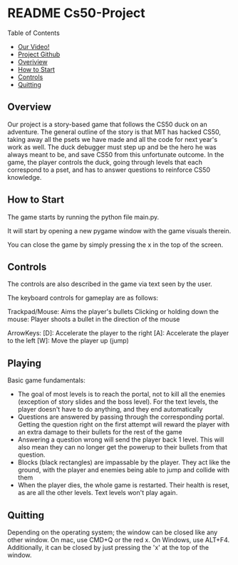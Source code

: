 # README Cs50-Project


Table of Contents

- [Our Video!](https://youtu.be/W3D0rbpKQ80)
- [Project Github](https://github.com/mattkrasnow/cs50-project)
- [Overiview](#overview)
- [How to Start](#how-to-start)
- [Controls](#controls)
- [Quitting](#quitting)

## Overview
Our project is a story-based game that follows the CS50 duck on an adventure. The general outline of the story is that MIT has hacked CS50, taking away all the psets we have made and all the code for next year's work as well. The duck debugger must step up and be the hero he was always meant to be, and save CS50 from this unfortunate outcome. In the game, the player controls the duck, going through levels that each correspond to a pset, and has to answer questions to reinforce CS50 knowledge. 

## How to Start
The game starts by running the python file main.py.

It will start by opening a new pygame window with the game visuals therein. 

You can close the game by simply pressing the x in the top of the screen. 

## Controls
The controls are also described in the game via text seen by the user. 

The keyboard controls for gameplay are as follows:

Trackpad/Mouse: Aims the player's bullets
Clicking or holding down the mouse: Player shoots a bullet in the direction of the mouse

ArrowKeys:
\[D\]: Accelerate the player to the right
\[A\]: Accelerate the player to the left
\[W\]: Move the player up (jump)


## Playing

Basic game fundamentals: 
- The goal of most levels is to reach the portal, not to kill all the enemies (exception of story slides and the boss level). For the text levels, the player doesn't have to do anything, and they end automatically
- Questions are answered by passing through the corresponding portal. Getting the question right on the first attempt will reward the player with an extra damage to their bullets for the rest of the game
- Answering a question wrong will send the player back 1 level. This will also mean they can no longer get the powerup to their bullets from that question.
- Blocks (black rectangles) are impassable by the player. They act like the ground, with the player and enemies being able to jump and collide with them
- When the player dies, the whole game is restarted. Their health is reset, as are all the other levels. Text levels won't play again. 

## Quitting
Depending on the operating system; the window can be closed like any other window. On mac, use CMD+Q or the red x. On Windows, use ALT+F4. Additionally, it can be closed by just pressing the 'x' at the top of the window. 



